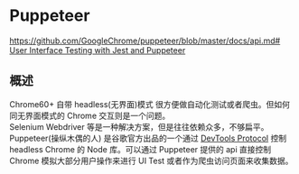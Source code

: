 # Puppeteer

https://github.com/GoogleChrome/puppeteer/blob/master/docs/api.md#  
[User Interface Testing with Jest and Puppeteer](https://www.valentinog.com/blog/ui-testing-jest-puppetteer/)

## 概述

Chrome60+ 自带 headless(无界面)模式 很方便做自动化测试或者爬虫。但如何同无界面模式的 Chrome 交互则是一个问题。  
Selenium Webdriver 等是一种解决方案，但是往往依赖众多，不够扁平。  
Puppeteer(操纵木偶的人) 是谷歌官方出品的一个通过 [DevTools Protocol](https://chromedevtools.github.io/devtools-protocol/) 控制 headless Chrome 的 Node 库。可以通过 Puppeteer 提供的 api 直接控制 Chrome 模拟大部分用户操作来进行 UI Test 或者作为爬虫访问页面来收集数据。



